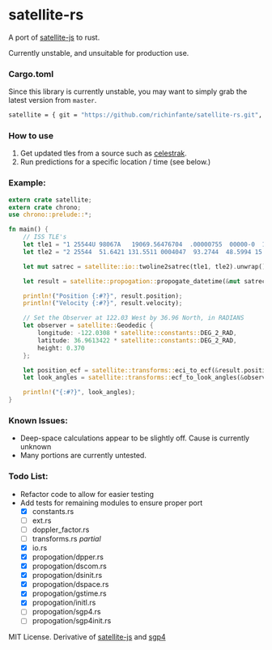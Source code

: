 # satellite-rs

A port of [satellite-js](https://github.com/shashwatak/satellite-js) to rust.

Currently unstable, and unsuitable for production use.


### Cargo.toml
Since this library is currently unstable, you may want to simply grab the latest version from `master`.
```bash
satellite = { git = "https://github.com/richinfante/satellite-rs.git", branch = "master" }
```

### How to use
1. Get updated tles from a source such as [celestrak](https://celestrak.com/NORAD/elements/stations.txt).
2. Run predictions for a specific location / time (see below.)

### Example:
```rust
extern crate satellite;
extern crate chrono;
use chrono::prelude::*;

fn main() {
    // ISS TLE's
    let tle1 = "1 25544U 98067A   19069.56476704  .00000755  00000-0  19456-4 0  9990";
    let tle2 = "2 25544  51.6421 131.5511 0004047  93.2744  48.5994 15.52797828159932";

    let mut satrec = satellite::io::twoline2satrec(tle1, tle2).unwrap();

    let result = satellite::propogation::propogate_datetime(&mut satrec, Utc::now()).unwrap();

    println!("Position {:#?}", result.position);
    println!("Velocity {:#?}", result.velocity);

    // Set the Observer at 122.03 West by 36.96 North, in RADIANS
    let observer = satellite::Geodedic {
        longitude: -122.0308 * satellite::constants::DEG_2_RAD,
        latitude: 36.9613422 * satellite::constants::DEG_2_RAD,
        height: 0.370
    };

    let position_ecf = satellite::transforms::eci_to_ecf(&result.position, 0.0);
    let look_angles = satellite::transforms::ecf_to_look_angles(&observer, &position_ecf);

    println!("{:#?}", look_angles);
}
```

### Known Issues:
- Deep-space calculations appear to be slightly off. Cause is currently unknown
- Many portions are currently untested.

### Todo List:
- Refactor code to allow for easier testing
- Add tests for remaining modules to ensure proper port
  - [x] constants.rs
  - [ ] ext.rs
  - [ ] doppler_factor.rs
  - [ ] transforms.rs _partial_
  - [x] io.rs
  - [x] propogation/dpper.rs
  - [x] propogation/dscom.rs
  - [x] propogation/dsinit.rs
  - [x] propogation/dspace.rs
  - [x] propogation/gstime.rs
  - [x] propogation/initl.rs
  - [ ] propogation/sgp4.rs
  - [ ] propogation/sgp4init.rs

MIT License. Derivative of [satellite-js](https://github.com/shashwatak/satellite-js) and [sgp4](https://pypi.org/project/sgp4/)